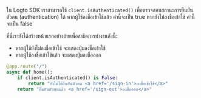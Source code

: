 ใน Logto SDK เราสามารถใช้ `client.isAuthenticated()` เพื่อตรวจสอบสถานะการยืนยันตัวตน (authentication) ได้ หากผู้ใช้ลงชื่อเข้าใช้แล้ว ค่านี้จะเป็น true หากยังไม่ลงชื่อเข้าใช้ ค่านี้จะเป็น false

ที่นี่เรายังได้สร้างหน้าแรกอย่างง่ายเพื่อสาธิตการทำงานดังนี้:

- หากผู้ใช้ยังไม่ลงชื่อเข้าใช้ จะแสดงปุ่มลงชื่อเข้าใช้
- หากผู้ใช้ลงชื่อเข้าใช้แล้ว จะแสดงปุ่มลงชื่อออก

```python
@app.route("/")
async def home():
    if client.isAuthenticated() is False:
        return "ยังไม่ได้ยืนยันตัวตน <a href='/sign-in'>ลงชื่อเข้าใช้</a>"
    return "ยืนยันตัวตนแล้ว <a href='/sign-out'>ลงชื่อออก</a>"
```
